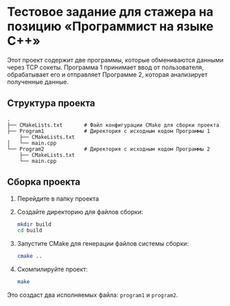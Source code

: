 # Тестовое задание для стажера на позицию «Программист на языке C++»

Этот проект содержит две программы, которые обмениваются данными через TCP сокеты. Программа 1 принимает ввод от пользователя, обрабатывает его и отправляет Программе 2, которая анализирует полученные данные.

## Структура проекта

```plaintext
.
├── CMakeLists.txt       # Файл конфигурации CMake для сборки проекта
├── Program1             # Директория с исходным кодом Программы 1
    ├── CMakeLists.txt
│   └── main.cpp         
└── Program2             # Директория с исходным кодом Программы 2
    ├── CMakeLists.txt
    └── main.cpp
```
## Сборка проекта
1. Перейдите в папку проекта
2. Создайте директорию для файлов сборки:
    ```sh
    mkdir build
    cd build
    ```

3. Запустите CMake для генерации файлов системы сборки:
    ```sh
    cmake ..
    ```

4. Скомпилируйте проект:
    ```sh
    make
    ```

Это создаст два исполняемых файла: `program1` и `program2`.
